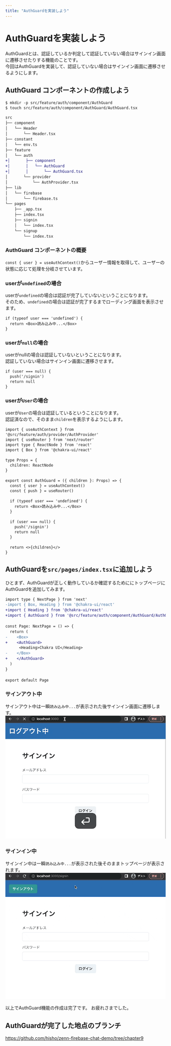 ```yaml
---
title: "AuthGuardを実装しよう"
---
```


# AuthGuardを実装しよう
AuthGuardとは、認証しているか判定して認証していない場合はサインイン画面に遷移させたりする機能のことです。   
今回はAuthGuardを実装して、認証していない場合はサインイン画面に遷移させるようにします。


## AuthGuard コンポーネントの作成しよう

```shell:ターミナル
$ mkdir -p src/feature/auth/component/AuthGuard
$ touch src/feature/auth/component/AuthGuard/AuthGuard.tsx
```

```diff shell:ディレクトリ
src
├── component
│   └── Header
│       └── Header.tsx
├── constant
│   └── env.ts
├── feature
│   └── auth
+│       ├── component
+│       │   └── AuthGuard
+│       │       └── AuthGuard.tsx
│       └── provider
│           └── AuthProvider.tsx
├── lib
│   └── firebase
│       └── firebase.ts
└── pages
    ├── _app.tsx
    ├── index.tsx
    ├── signin
    │   └── index.tsx
    └── signup
        └── index.tsx
```

### AuthGuard コンポーネントの概要
`const { user } = useAuthContext()`からユーザー情報を取得して、ユーザーの状態に応じて処理を分岐させています。

### userが`undefined`の場合
userが`undefined`の場合は認証が完了していないということになります。   
そのため、`undefined`の場合は認証が完了するまでローディング画面を表示させます。

```tsx
if (typeof user === 'undefined') {
  return <Box>読み込み中...</Box>
}
```

### userが`null`の場合
userがnullの場合は認証していないということになります。    
認証していない場合はサインイン画面に遷移させます。

```tsx
if (user === null) {
  push('/signin')
  return null
}
```

### userが`User`の場合
userが`User`の場合は認証しているということになります。   
認証済なので、そのまま`children`を表示するようにします。

```tsx:src/feature/auth/component/AuthGuard/AuthGuard.tsx
import { useAuthContext } from '@src/feature/auth/provider/AuthProvider'
import { useRouter } from 'next/router'
import type { ReactNode } from 'react'
import { Box } from '@chakra-ui/react'

type Props = {
  children: ReactNode
}

export const AuthGuard = ({ children }: Props) => {
  const { user } = useAuthContext()
  const { push } = useRouter()

  if (typeof user === 'undefined') {
    return <Box>読み込み中...</Box>
  }

  if (user === null) {
    push('/signin')
    return null
  }

  return <>{children}</>
}
```

## AuthGuardを`src/pages/index.tsx`に追加しよう
ひとまず、AuthGuardが正しく動作しているか確認するためににトップページにAuthGuardを追加してみます。

```diff tsx:src/pages/index.tsx
import type { NextPage } from 'next'
-import { Box, Heading } from '@chakra-ui/react'
+import { Heading } from '@chakra-ui/react'
+import { AuthGuard } from '@src/feature/auth/component/AuthGuard/AuthGuard'

const Page: NextPage = () => {
  return (
-    <Box>
+    <AuthGuard>
      <Heading>Chakra UI</Heading>
-    </Box>
+    </AuthGuard>
  )
}

export default Page
```

### サインアウト中
サインアウト中は一瞬`読み込み中...`が表示された後サインイン画面に遷移します。
![](/images/firebase-chat-book/chapter9-01.gif)


### サインイン中
サインイン中は一瞬`読み込み中...`が表示された後そのままトップページが表示されます。
![](/images/firebase-chat-book/chapter9-02.gif)

以上でAuthGuard機能の作成は完了です。
お疲れさまでした。

## AuthGuardが完了した地点のブランチ
https://github.com/hisho/zenn-firebase-chat-demo/tree/chapter9